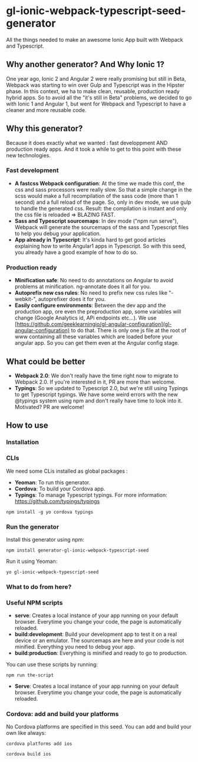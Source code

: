 # gl-ionic-webpack-typescript-seed-generator
All the things needed to make an awesome Ionic App built with Webpack and Typescript.

## Why another generator? And Why Ionic 1?
One year ago, Ionic 2 and Angular 2 were really promising but still in Beta, Webpack was starting to win over Gulp and Typescript was in the Hipster phase. 
In this context, we ha to make clean, reusable, production ready hybrid apps. So to avoid all the "it's still in Beta" problems, we decided to go with Ionic 1 and Angular 1, but went for Webpack and Typescript to have a cleaner and more reusable code.

## Why this generator?
Because it does exactly what we wanted : fast developpment AND production ready apps. And it took a while to get to this point with these new technologies.

### Fast development
- **A fastcss Webpack configuration**: At the time we made this conf, the css and sass processors were really slow. So that a simple change in the scss would make a full recompilation of the sass code (more than 1 second) and a full reload of the page. So, only in dev mode, we use gulp to handle the generated css. Result: the compilation is instant and only the css file is reloaded => BLAZING FAST.
- **Sass and Typescript sourcemaps**: In dev mode ("npm run serve"), Webpack will generate the sourcemaps of the sass and Typescript files to help you debug your application.
- **App already in Typescript**: It's kinda hard to get good articles explaining how to write Angular1 apps in Typescript. So with this seed, you already have a good example of how to do so.

### Production ready
- **Minification safe**: No need to do annotations on Angular to avoid problems at minification. ng-annotate does it all for you.
- **Autoprefix new css rules**: No need to prefix new css rules like "-webkit-", autoprefixer does it for you.
- **Easily configure environments**: Between the dev app and the production app, ore even the preproduction app, some variables will change (Google Analytics id, APi endpoints etc...). We use [https://github.com/geeklearningio/gl-angular-configuration](gl-angular-configuration) to do that. There is only one js file at the root of www containing all these variables which are loaded before your angular app. So you can get them even at the Angular config stage.

## What could be better
- **Webpack 2.0**: We don't really have the time right now to migrate to Webpack 2.0. If you're interested in it, PR are more than welcome.
- **Typings**: So we updated to Typescript 2.0, but we're still using Typings to get Typescript typings. We have some weird errors with the new @typings system using npm and don't really have time to look into it. Motivated? PR are welcome!

## How to use

### Installation

### CLIs
We need some CLis installed as global packages :
- **Yeoman**: To run this generator.
- **Cordova**: To build your Cordova app.
- **Typings**: To manage Typescript typings. For more information: https://github.com/typings/typings
```
npm install -g yo cordova typings
```

### Run the generator
Install this generator using npm:
```
npm install generator-gl-ionic-webpack-typescript-seed
```

Run it using Yeoman:
```
yo gl-ionic-webpack-typescript-seed
```

### What to do from here?

### Useful NPM scripts
- **serve**: Creates a local instance of your app running on your default browser. Everytime you change your code, the page is automatically reloaded.
- **build:development**: Build your development app to test it on a real device or an emulator. The sourcemaps are here and your code is not minified. Everything you need to debug your app.
- **build:production**: Everything is minified and ready to go to production.

You can use these scripts by running:
```
npm run the-script
```

- **Serve**: Creates a local instance of your app running on your default browser. Everytime you change your code, the page is automatically reloaded.

### Cordova: add and build your platforms
No Cordova platforms are specified in this seed. You can add and build your own like always:
```
cordova platforms add ios
```
```
cordova build ios
```
